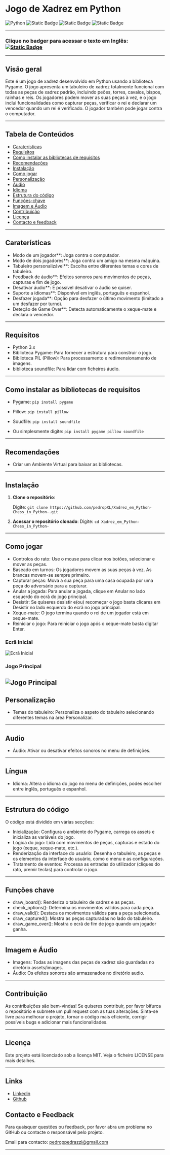 # **Jogo de Xadrez em Python**
![Python](https://img.shields.io/badge/Python-FFD43B?style=for-the-badge&logo=python&logoColor=blue)
![Static Badge](https://img.shields.io/badge/LinkedIn-www.linkedin.com%2Fin%2Fpedropedrazzi-blue)
![Static Badge](https://img.shields.io/badge/License-MIT%20License-red)
![Static Badge](https://img.shields.io/badge/Portugu%C3%AAs%20-%20BR%20-%20green?style=plastic&labelColor=blue)

---
### **Clique no badger para acessar o texto em Inglês:** [![Static Badge](https://img.shields.io/badge/English%20-%20US%20-%20black?style=plastic&labelColor=yellow)](README.en.md)


---

## **Visão geral**

Este é um jogo de xadrez desenvolvido em Python usando a biblioteca Pygame. O jogo apresenta um tabuleiro de xadrez totalmente funcional com todas as peças de xadrez padrão, incluindo peões, torres, cavalos, bispos, rainhas e reis. Os jogadores podem mover as suas peças à vez, e o jogo inclui funcionalidades como capturar peças, verificar o rei e declarar um vencedor quando um rei é verificado. O jogador também pode jogar contra o computador.

---

## **Tabela de Conteúdos**

- [Caraterísticas](#caraterísticas)
- [Requisitos](#requisitos)
- [Como instalar as bibliotecas de requisitos](#como-instalar-as-bibliotecas-de-requisitos)
- [Recomendações](#recomendações)
- [Instalação](#instalação)
- [Como jogar](#comojogar)
- [Personalização](#personalização)
- [Áudio](#áudio)
- [Idioma](#idioma)
- [Estrutura do código](#estrutura-do-código)
- [Funções-chave](#funções-chave)
- [Imagem e Áudio](#imagem-e-audio)
- [Contribuição](#contribuição)
- [Licença](#licença)
- [Contacto e feedback](#contacto-e-feedback)
---

## **Caraterísticas**
- Modo de um jogador**: Joga contra o computador.
- Modo de dois jogadores**: Joga contra um amigo na mesma máquina.
- Tabuleiro personalizável**: Escolha entre diferentes temas e cores de tabuleiro.
- Feedback de áudio**: Efeitos sonoros para movimentos de peças, capturas e fim de jogo.
- Desativar áudio**: É possível desativar o áudio se quiser.
- Suporte a idiomas**: Disponível em inglês, português e espanhol.
- Desfazer jogada**: Opção para desfazer o último movimento (limitado a um desfazer por turno).
- Deteção de Game Over**: Detecta automaticamente o xeque-mate e declara o vencedor.

---

## **Requisitos**
- Python 3.x
- Biblioteca Pygame: Para fornecer a estrutura para construir o jogo.
- Biblioteca PIL (Pillow): Para processamento e redimensionamento de imagens.
- biblioteca soundfile: Para lidar com ficheiros áudio.

---

## **Como instalar as bibliotecas de requisitos**

- Pygame: `pip install pygame`
- Pillow: `pip install pillow`
- Soudfile: `pip install soundfile`

- Ou simplesmente digite: `pip install pygame pillow soundfile`

---

## **Recomendações**

- Criar um Ambiente Virtual para baixar as bibliotecas.

---

## **Instalação**
1. **Clone o repositório**:
   
   Digite: `git clone https://github.com/pedropXL/Xadrez_em_Python-Chess_in_Python-.git`

2. **Acessar o repositório clonado**:
    Digite: `cd Xadrez_em_Python-Chess_in_Python-`

---

## **Como jogar**

- Controlos do rato: Use o mouse para clicar nos botões, selecionar e mover as peças.
- Baseado em turnos: Os jogadores movem as suas peças à vez. As brancas movem-se sempre primeiro.
- Capturar peças: Mova a sua peça para uma casa ocupada por uma peça do adversário para a capturar.
- Anular a jogada: Para anular a jogada, clique em Anular no lado esquerdo do ecrã do jogo principal.
- Desistir: Se quiseres desistir e(ou) recomeçar o jogo basta clicares em Desistir no lado esquerdo do ecrã no jogo principal.
- Xeque-mate: O jogo termina quando o rei de um jogador está em xeque-mate.
- Reiniciar o jogo: Para reiniciar o jogo após o xeque-mate basta digitar Enter.

### **Ecrã Inicial**

![Ecrã Inicial](/README_images/Initial%20screen.png)

### **Jogo Principal**
![Jogo Principal](/README_images/Main%20game.png)
---

## **Personalização**

- Temas do tabuleiro: Personaliza o aspeto do tabuleiro selecionando diferentes temas na área Personalizar.

---

## **Audio**

- Áudio: Ativar ou desativar efeitos sonoros no menu de definições.

---

## **Língua**

- Idioma: Altera o idioma do jogo no menu de definições, podes escolher entre inglês, português e espanhol.

---

## **Estrutura do código**

O código está dividido em várias secções:

- Inicialização: Configura o ambiente do Pygame, carrega os assets e inicializa as variáveis do jogo.
- Lógica do jogo: Lida com movimentos de peças, capturas e estado do jogo (xeque, xeque-mate, etc.).
- Renderização da interface do usuário: Desenha o tabuleiro, as peças e os elementos da interface do usuário, como o menu e as configurações.
- Tratamento de eventos: Processa as entradas do utilizador (cliques do rato, premir teclas) para controlar o jogo.

---

## **Funções chave**

- draw_board(): Renderiza o tabuleiro de xadrez e as peças.
- check_options(): Determina os movimentos válidos para cada peça.
- draw_valid(): Destaca os movimentos válidos para a peça selecionada.
- draw_captured(): Mostra as peças capturadas no lado do tabuleiro.
- draw_game_over(): Mostra o ecrã de fim de jogo quando um jogador ganha.

---

## **Imagem e Áudio**

- Imagens: Todas as imagens das peças de xadrez são guardadas no diretório assets/images.
- Áudio: Os efeitos sonoros são armazenados no diretório audio.

---

## **Contribuição**

As contribuições são bem-vindas! Se quiseres contribuir, por favor bifurca o repositório e submete um pull request com as tuas alterações. Sinta-se livre para melhorar o projeto, tornar o código mais eficiente, corrigir possíveis bugs e adicionar mais funcionalidades.

---

## **Licença**
Este projeto está licenciado sob a licença MIT. Veja o ficheiro LICENSE para mais detalhes.

---

## **Links**

- [Linkedin](www.linkedin.com/in/pedropedrazzi)
- [Github](https://github.com/pedropXL)

## **Contacto e Feedback**

Para quaisquer questões ou feedback, por favor abra um problema no GitHub ou contacte o responsável pelo projeto.

Email para contacto: pedroppedrazzi@gmail.com

---